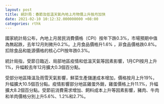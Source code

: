 ```yaml
---
layout: post
title: 統計局：春節及低溫天氣內地上月物價上升按月加快
date: 2021-02-10 10:12:32.000000000 +08:00
categories: rthk
---
```


國家統計局公布，內地上月居民消費價格（CPI）按年下跌0.3%，市場預期中值為無起跌，去年12月則微升0.2%。上月食品價格升1.6% ，非食品價格跌0.8%。扣除食品和能源價格的核心CPI按年跌0.3%。

統計局指，受節日臨近、局部地區疫情和低溫天氣等因素影響，1月CPI按月上升1%，升幅較去年12月擴大0.3個百分點。

受部分地區降溫及雨雪天氣影響，鮮菜生產儲運成本增加，價格按月上升19%，升幅擴大10.5個百分點。疫情影響部分地區雞蛋外銷，雞蛋價格上升11.1%，升幅擴大8.2個百分點。受節前消費需求增加、飼料成本上升等因素影響，豬肉、牛肉和羊肉價格分別上升5.6%、1.2%和2.7%。
